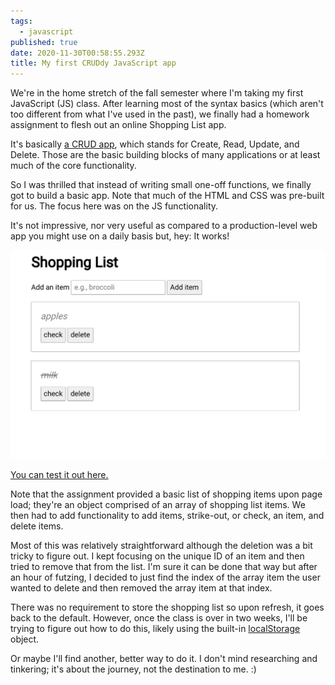 ```yaml
---
tags:
  - javascript
published: true
date: 2020-11-30T00:58:55.293Z
title: My first CRUDdy JavaScript app
---
```

We're in the home stretch of the fall semester where I'm taking my first JavaScript (JS) class. After learning most of the syntax basics (which aren't too different from what I've used in the past), we finally had a homework assignment to flesh out an online Shopping List app.

It's basically [a CRUD app](https://en.wikipedia.org/wiki/Create,_read,_update_and_delete), which stands for Create, Read, Update, and Delete. Those are the basic building blocks of many applications or at least much of the core functionality. 

So I was thrilled that instead of writing small one-off functions, we finally got to build a basic app. Note that much of the HTML and CSS was pre-built for us. The focus here was on the JS functionality.

It's not impressive, nor very useful as compared to a production-level web app you might use on a daily basis but, hey: It works!

![JavaScript shopping list](../src/images/shopping-list.jpg)

[You can test it out here.](https://week10-assignment-part1.kevintofel.repl.co/)

Note that the assignment provided a basic list of shopping items upon page load; they're an object comprised of an array of shopping list items. We then had to add functionality to add items, strike-out, or check, an item, and delete items. 

Most of this was relatively straightforward although the deletion was a bit tricky to figure out. I kept focusing on the unique ID of an item and then tried to remove that from the list. I'm sure it can be done that way but after an hour of futzing, I decided to just find the index of the array item the user wanted to delete and then removed the array item at that index.

There was no requirement to store the shopping list so upon refresh, it goes back to the default. However, once the class is over in two weeks, I'll be trying to figure out how to do this, likely using the built-in [localStorage](https://developer.mozilla.org/en-US/docs/Web/API/Window/localStorage) object. 

Or maybe I'll find another, better way to do it. I don't mind researching and tinkering; it's about the journey, not the destination to me. :)
